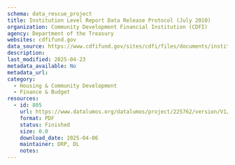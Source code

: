 ```yaml
---
schema: data_rescue_project 
title: Institution Level Report Data Release Protocol (July 2010)
organization: Community Development Financial Institution (CDFI)
agency: Department of the Treasury
websites: cdfifund.gov
data_source: https://www.cdfifund.gov/sites/cdfi/files/documents/institution_level_report_data_release_protocol.pdf
description: 
last_modified: 2025-04-23
metadata_available: No
metadata_url: 
category:
  - Housing & Community Development 
  - Finance & Budget 
resources:
  - id: 805
    url: https://www.datalumos.org/datalumos/project/225762/version/V1/view
    format: PDF
    status: Finished
    size: 0.0
    download_date: 2025-04-06
    maintainer: DRP, DL
    notes: 
---
```

